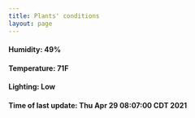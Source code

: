 ```yaml
---
title: Plants' conditions
layout: page
---
```



#### Humidity: 49%
#### Temperature: 71F
#### Lighting: Low
#### Time of last update: Thu Apr 29 08:07:00 CDT 2021

